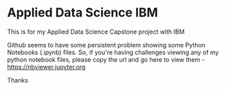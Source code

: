 # Applied Data Science IBM
This is for my Applied Data Science Capstone project with IBM

Github seems to have some persistent problem showing some Python Notebooks (.ipynb) files. So, if you're having challenges viewing any of my python notebook files, please copy the url and go here to view them - https://nbviewer.jupyter.org 

Thanks
